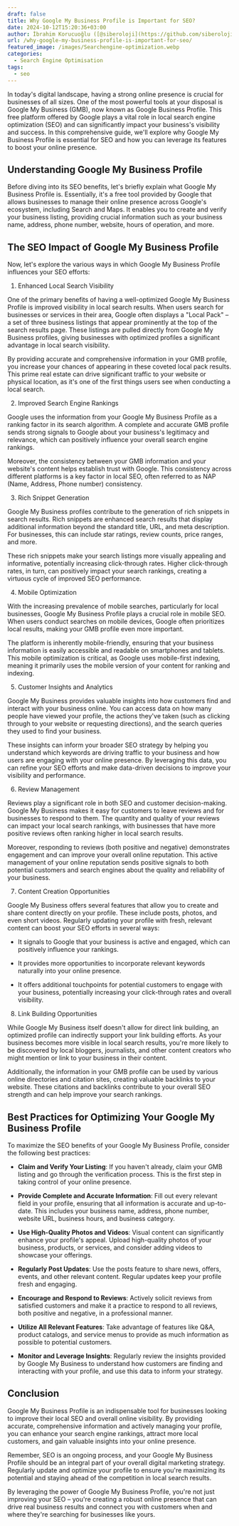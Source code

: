 ```yaml
---
draft: false
title: Why Google My Business Profile is Important for SEO?
date: 2024-10-12T15:20:36+03:00
author: İbrahim Korucuoğlu ([@siberoloji](https://github.com/siberoloji))
url: /why-google-my-business-profile-is-important-for-seo/
featured_image: /images/Searchengine-optimization.webp
categories:
  - Search Engine Optimisation
tags:
  - seo
---
```



In today's digital landscape, having a strong online presence is crucial for businesses of all sizes. One of the most powerful tools at your disposal is Google My Business (GMB), now known as Google Business Profile. This free platform offered by Google plays a vital role in local search engine optimization (SEO) and can significantly impact your business's visibility and success. In this comprehensive guide, we'll explore why Google My Business Profile is essential for SEO and how you can leverage its features to boost your online presence.



## Understanding Google My Business Profile



Before diving into its SEO benefits, let's briefly explain what Google My Business Profile is. Essentially, it's a free tool provided by Google that allows businesses to manage their online presence across Google's ecosystem, including Search and Maps. It enables you to create and verify your business listing, providing crucial information such as your business name, address, phone number, website, hours of operation, and more.



## The SEO Impact of Google My Business Profile



Now, let's explore the various ways in which Google My Business Profile influences your SEO efforts:



1. Enhanced Local Search Visibility



One of the primary benefits of having a well-optimized Google My Business Profile is improved visibility in local search results. When users search for businesses or services in their area, Google often displays a "Local Pack" – a set of three business listings that appear prominently at the top of the search results page. These listings are pulled directly from Google My Business profiles, giving businesses with optimized profiles a significant advantage in local search visibility.



By providing accurate and comprehensive information in your GMB profile, you increase your chances of appearing in these coveted local pack results. This prime real estate can drive significant traffic to your website or physical location, as it's one of the first things users see when conducting a local search.



2. Improved Search Engine Rankings



Google uses the information from your Google My Business Profile as a ranking factor in its search algorithm. A complete and accurate GMB profile sends strong signals to Google about your business's legitimacy and relevance, which can positively influence your overall search engine rankings.



Moreover, the consistency between your GMB information and your website's content helps establish trust with Google. This consistency across different platforms is a key factor in local SEO, often referred to as NAP (Name, Address, Phone number) consistency.



3. Rich Snippet Generation



Google My Business profiles contribute to the generation of rich snippets in search results. Rich snippets are enhanced search results that display additional information beyond the standard title, URL, and meta description. For businesses, this can include star ratings, review counts, price ranges, and more.



These rich snippets make your search listings more visually appealing and informative, potentially increasing click-through rates. Higher click-through rates, in turn, can positively impact your search rankings, creating a virtuous cycle of improved SEO performance.



4. Mobile Optimization



With the increasing prevalence of mobile searches, particularly for local businesses, Google My Business Profile plays a crucial role in mobile SEO. When users conduct searches on mobile devices, Google often prioritizes local results, making your GMB profile even more important.



The platform is inherently mobile-friendly, ensuring that your business information is easily accessible and readable on smartphones and tablets. This mobile optimization is critical, as Google uses mobile-first indexing, meaning it primarily uses the mobile version of your content for ranking and indexing.



5. Customer Insights and Analytics



Google My Business provides valuable insights into how customers find and interact with your business online. You can access data on how many people have viewed your profile, the actions they've taken (such as clicking through to your website or requesting directions), and the search queries they used to find your business.



These insights can inform your broader SEO strategy by helping you understand which keywords are driving traffic to your business and how users are engaging with your online presence. By leveraging this data, you can refine your SEO efforts and make data-driven decisions to improve your visibility and performance.



6. Review Management



Reviews play a significant role in both SEO and customer decision-making. Google My Business makes it easy for customers to leave reviews and for businesses to respond to them. The quantity and quality of your reviews can impact your local search rankings, with businesses that have more positive reviews often ranking higher in local search results.



Moreover, responding to reviews (both positive and negative) demonstrates engagement and can improve your overall online reputation. This active management of your online reputation sends positive signals to both potential customers and search engines about the quality and reliability of your business.



7. Content Creation Opportunities



Google My Business offers several features that allow you to create and share content directly on your profile. These include posts, photos, and even short videos. Regularly updating your profile with fresh, relevant content can boost your SEO efforts in several ways:


* It signals to Google that your business is active and engaged, which can positively influence your rankings.

* It provides more opportunities to incorporate relevant keywords naturally into your online presence.

* It offers additional touchpoints for potential customers to engage with your business, potentially increasing your click-through rates and overall visibility.




8. Link Building Opportunities



While Google My Business itself doesn't allow for direct link building, an optimized profile can indirectly support your link building efforts. As your business becomes more visible in local search results, you're more likely to be discovered by local bloggers, journalists, and other content creators who might mention or link to your business in their content.



Additionally, the information in your GMB profile can be used by various online directories and citation sites, creating valuable backlinks to your website. These citations and backlinks contribute to your overall SEO strength and can help improve your search rankings.



## Best Practices for Optimizing Your Google My Business Profile



To maximize the SEO benefits of your Google My Business Profile, consider the following best practices:


* **Claim and Verify Your Listing**: If you haven't already, claim your GMB listing and go through the verification process. This is the first step in taking control of your online presence.

* **Provide Complete and Accurate Information**: Fill out every relevant field in your profile, ensuring that all information is accurate and up-to-date. This includes your business name, address, phone number, website URL, business hours, and business category.

* **Use High-Quality Photos and Videos**: Visual content can significantly enhance your profile's appeal. Upload high-quality photos of your business, products, or services, and consider adding videos to showcase your offerings.

* **Regularly Post Updates**: Use the posts feature to share news, offers, events, and other relevant content. Regular updates keep your profile fresh and engaging.

* **Encourage and Respond to Reviews**: Actively solicit reviews from satisfied customers and make it a practice to respond to all reviews, both positive and negative, in a professional manner.

* **Utilize All Relevant Features**: Take advantage of features like Q&amp;A, product catalogs, and service menus to provide as much information as possible to potential customers.

* **Monitor and Leverage Insights**: Regularly review the insights provided by Google My Business to understand how customers are finding and interacting with your profile, and use this data to inform your strategy.




## Conclusion



Google My Business Profile is an indispensable tool for businesses looking to improve their local SEO and overall online visibility. By providing accurate, comprehensive information and actively managing your profile, you can enhance your search engine rankings, attract more local customers, and gain valuable insights into your online presence.



Remember, SEO is an ongoing process, and your Google My Business Profile should be an integral part of your overall digital marketing strategy. Regularly update and optimize your profile to ensure you're maximizing its potential and staying ahead of the competition in local search results.



By leveraging the power of Google My Business Profile, you're not just improving your SEO – you're creating a robust online presence that can drive real business results and connect you with customers when and where they're searching for businesses like yours.
